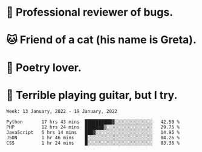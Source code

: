 # 🐛 Professional reviewer of bugs.
# 🐱 Friend of a cat (his name is Greta).
# 📜 Poetry lover.
# 🎸 Terrible playing guitar, but I try.

<!--START_SECTION:waka-->
```text
Week: 13 January, 2022 - 19 January, 2022

Python       17 hrs 43 mins  ██████████▓░░░░░░░░░░░░░░   42.50 % 
PHP          12 hrs 24 mins  ███████▒░░░░░░░░░░░░░░░░░   29.75 % 
JavaScript   6 hrs 14 mins   ███▓░░░░░░░░░░░░░░░░░░░░░   14.95 % 
JSON         1 hr 46 mins    █░░░░░░░░░░░░░░░░░░░░░░░░   04.26 % 
CSS          1 hr 24 mins    █░░░░░░░░░░░░░░░░░░░░░░░░   03.36 % 
```
<!--END_SECTION:waka-->
